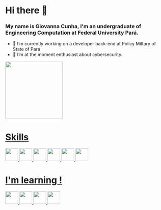 # Hi there 👋
###  My name is Giovanna Cunha, I'm an undergraduate of Engineering Computation at Federal University Pará.
- 🔭 I’m currently working on a developer back-end at Policy Miltary of State of Pará
- 🌱 I’m at the moment enthusiast about cybersecurity.

<div>
<a href="https://github.com/gioocunha">
<img loading="lazy" height="180em" src="https://github-readme-stats.vercel.app/api/top-langs/?username=gioocunha&layout=compact&langs_count=7&theme=algolia"/>
</div>

# Skills
<img src="https://cdn.jsdelivr.net/gh/devicons/devicon@latest/icons/mysql/mysql-original.svg" width="40" height="40" />
<img src="https://cdn.jsdelivr.net/gh/devicons/devicon@latest/icons/python/python-original.svg" width="40" height="40"/>          
<img src="https://cdn.jsdelivr.net/gh/devicons/devicon@latest/icons/javascript/javascript-original.svg" width="40" height="40"/>
<img src="https://cdn.jsdelivr.net/gh/devicons/devicon@latest/icons/git/git-original-wordmark.svg"  width="40" height="40"/>
<img src="https://cdn.jsdelivr.net/gh/devicons/devicon@latest/icons/html5/html5-original.svg"  width="40" height="40"/>
<img src="https://cdn.jsdelivr.net/gh/devicons/devicon@latest/icons/css3/css3-original.svg"  width="40" height="40"/>
            
# I'm learning !
<img src="https://cdn.jsdelivr.net/gh/devicons/devicon@latest/icons/nodejs/nodejs-original.svg"  width="40" height="40"/>
<img src="https://cdn.jsdelivr.net/gh/devicons/devicon@latest/icons/react/react-original.svg" width="40" height="40" />
<img src="https://cdn.jsdelivr.net/gh/devicons/devicon@latest/icons/postgresql/postgresql-original-wordmark.svg"  width="40" height="40"/>
<img src="https://cdn.jsdelivr.net/gh/devicons/devicon@latest/icons/prisma/prisma-original-wordmark.svg"  width="40" height="40"/>


          
